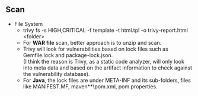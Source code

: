 ## Scan
- File System
  - trivy fs -s HIGH,CRITICAL -f template -t html.tpl -o trivy-report.html \<folder>
  - For **WAR file** scan, better approach is to unzip and scan.  
  - Trivy will look for vulnerabilities based on lock files such as Gemfile.lock and package-lock.json.  
  (I think the reason is Trivy, as a static code analyzer, will only look into meta data and based on the artifact information to check against the vulnerability database).
  - For **Java**, the lock files are under META-INF and its sub-folders, files like MANIFEST.MF, maven\**\pom.xml, pom.properties. 